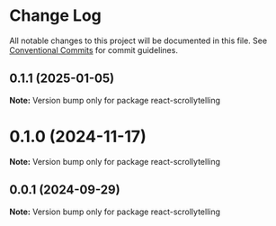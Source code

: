 # Change Log

All notable changes to this project will be documented in this file.
See [Conventional Commits](https://conventionalcommits.org) for commit guidelines.

## 0.1.1 (2025-01-05)

**Note:** Version bump only for package react-scrollytelling





# 0.1.0 (2024-11-17)

**Note:** Version bump only for package react-scrollytelling





## 0.0.1 (2024-09-29)

**Note:** Version bump only for package react-scrollytelling

